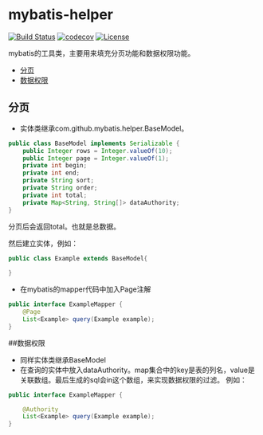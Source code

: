# mybatis-helper

[![Build Status](http://img.shields.io/travis/WillTong/mybatis-helper.svg?branch=master)](http://img.shields.io/travis/WillTong/mybatis-helper.svg?branch=master)
[![codecov](https://codecov.io/github/WillTong/mybatis-helper/coverage.svg?branch=master)](https://codecov.io/github/WillTong/mybatis-helper?branch=master)
[![License](https://img.shields.io/github/license/WillTong/mybatis-helper.svg)](LICENSE)

mybatis的工具类，主要用来填充分页功能和数据权限功能。

* [分页](#分页)
* [数据权限](#数据权限)

## 分页
- 实体类继承com.github.mybatis.helper.BaseModel。
```java
public class BaseModel implements Serializable {
    public Integer rows = Integer.valueOf(10);
    public Integer page = Integer.valueOf(1);
    private int begin;
    private int end;
    private String sort;
    private String order;
    private int total;
    private Map<String, String[]> dataAuthority;
}
```
分页后会返回total。也就是总数据。

然后建立实体，例如：
```java
public class Example extends BaseModel{
    
}
```
- 在mybatis的mapper代码中加入Page注解
```java
public interface ExampleMapper {
    @Page
    List<Example> query(Example example);
}
```
##数据权限
- 同样实体类继承BaseModel
- 在查询的实体中放入dataAuthority。map集合中的key是表的列名，value是关联数组。最后生成的sql会in这个数组，来实现数据权限的过滤。
例如：
```java
public interface ExampleMapper {

    @Authority
    List<Example> query(Example example);
}
```
